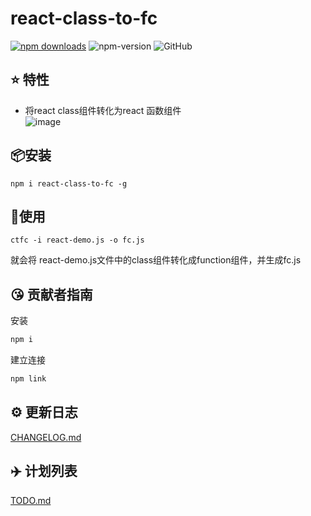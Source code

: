 # react-class-to-fc
[![npm downloads](https://img.shields.io/npm/dm/react-class-to-fc?style=flat-square)](https://www.npmtrends.com/react-class-to-fc)
![npm-version](https://img.shields.io/npm/v/react-class-to-fc.svg)
![GitHub](https://img.shields.io/github/license/yklydxtt/react-class-to-fc)
## ⭐  特性

- 将react class组件转化为react 函数组件   
![image](https://user-images.githubusercontent.com/52593709/125226382-92121e00-e303-11eb-909a-6880eee8b548.png)

## 📦安装
```
npm i react-class-to-fc -g
```

## 🔨使用
```
ctfc -i react-demo.js -o fc.js
```
就会将 react-demo.js文件中的class组件转化成function组件，并生成fc.js

## 😘 贡献者指南
安装
```js
npm i
```
建立连接
```js
npm link
```
## ⚙️ 更新日志
[CHANGELOG.md](./CHANGELOG.md)
## ✈️ 计划列表
[TODO.md](./TODO.md)
